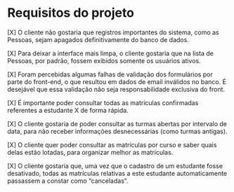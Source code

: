 # Requisitos do projeto

[X] O cliente não gostaria que registros importantes do sistema, como as Pessoas, sejam apagados definitivamente do banco de dados.

[X] Para deixar a interface mais limpa, o cliente gostaria que na lista de Pessoas, por padrão, fossem exibidos somente os usuários ativos.

[X] Foram percebidas algumas falhas de validação dos formulários por parte do front-end, o que resultou em dados de email inválidos no banco. É desejável que essa validação não seja responsabilidade exclusiva do front.

[X] É importante poder consultar todas as matrículas confirmadas referentes a estudante X de forma rápida.

[X] O cliente gostaria de poder consultar as turmas abertas por intervalo de data, para não receber informações desnecessárias (como turmas antigas).

[X] O cliente quer poder consultar as matrículas por curso e saber quais delas estão lotadas, para organizar melhor as matrículas.

[X] O cliente gostaria que, uma vez que o cadastro de um estudante fosse desativado, todas as matrículas relativas a este estudante automaticamente passassem a constar como “canceladas”.
